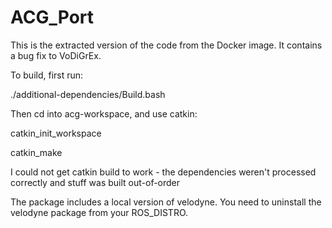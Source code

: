 # ACG_Port

This is the extracted version of the code from the Docker image. It contains a bug fix to VoDiGrEx.

To build, first run:

./additional-dependencies/Build.bash

Then cd into acg-workspace, and use catkin:

catkin_init_workspace

catkin_make

I could not get catkin build to work - the dependencies weren't processed correctly and stuff was built out-of-order

The package includes a local version of velodyne. You need to uninstall the velodyne package from your ROS_DISTRO.


